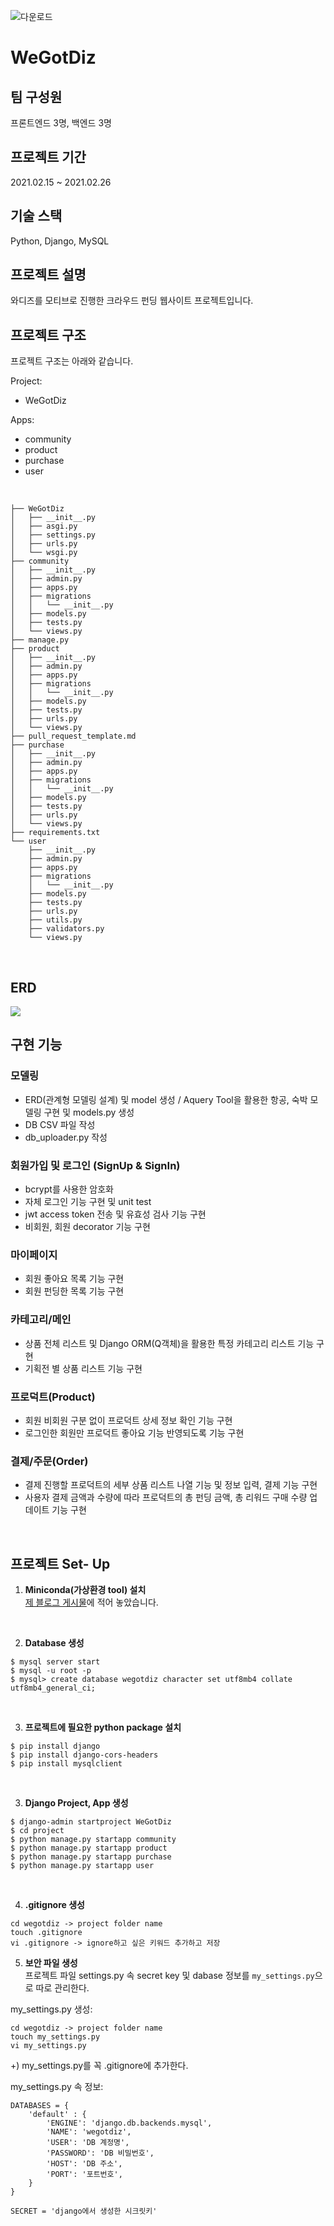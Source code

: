 ![다운로드](https://user-images.githubusercontent.com/65124480/109489263-f0173500-7ac9-11eb-850c-062b9f1a828d.jpg)

# WeGotDiz

## 팀 구성원
프론트엔드 3명, 백엔드 3명
<br>

## 프로젝트 기간
2021.02.15 ~ 2021.02.26
<br>

## 기술 스택
Python, Django, MySQL
<br>

## 프로젝트 설명 
와디즈를 모티브로 진행한 크라우드 펀딩 웹사이트 프로젝트입니다.
<br>

## 프로젝트 구조
프로젝트 구조는 아래와 같습니다.
<br>

Project: 
- WeGotDiz


Apps:
- community
- product
- purchase
- user

<br>

```
├── WeGotDiz
│   ├── __init__.py
│   ├── asgi.py
│   ├── settings.py
│   ├── urls.py
│   └── wsgi.py
├── community
│   ├── __init__.py
│   ├── admin.py
│   ├── apps.py
│   ├── migrations
│   │   └── __init__.py
│   ├── models.py
│   ├── tests.py
│   └── views.py
├── manage.py
├── product
│   ├── __init__.py
│   ├── admin.py
│   ├── apps.py
│   ├── migrations
│   │   └── __init__.py
│   ├── models.py
│   ├── tests.py
│   ├── urls.py
│   └── views.py
├── pull_request_template.md
├── purchase
│   ├── __init__.py
│   ├── admin.py
│   ├── apps.py
│   ├── migrations
│   │   └── __init__.py
│   ├── models.py
│   ├── tests.py
│   ├── urls.py
│   └── views.py
├── requirements.txt
└── user
    ├── __init__.py
    ├── admin.py
    ├── apps.py
    ├── migrations
    │   └── __init__.py
    ├── models.py
    ├── tests.py
    ├── urls.py
    ├── utils.py
    ├── validators.py
    └── views.py
```
<br>

## ERD

![](https://user-images.githubusercontent.com/75108432/116532170-ec156100-a91a-11eb-841f-84d6c6b3f380.png)

## 구현 기능 

### 모델링

- ERD(관계형 모델링 설계) 및 model 생성 / Aquery Tool을 활용한 항공, 숙박 모델링 구현 및 models.py 생성
- DB CSV 파일 작성
- db_uploader.py 작성

### 회원가입 및 로그인 (SignUp & SignIn)

- bcrypt를 사용한 암호화
- 자체 로그인 기능 구현 및 unit test 
- jwt access token 전송 및 유효성 검사 기능 구현
- 비회원, 회원 decorator 기능 구현 

### 마이페이지

- 회원 좋아요 목록 기능 구현
- 회원 펀딩한 목록 기능 구현

### 카테고리/메인

- 상품 전체 리스트 및 Django ORM(Q객체)을 활용한 특정 카테고리 리스트 기능 구현
- 기획전 별 상품 리스트 기능 구현

### 프로덕트(Product)

- 회원 비회원 구분 없이 프로덕트 상세 정보 확인 기능 구현
- 로그인한 회원만 프로덕트 좋아요 기능 반영되도록 기능 구현  

### 결제/주문(Order) 

- 결제 진행할 프로덕트의 세부 상품 리스트 나열 기능 및 정보 입력, 결제 기능 구현 
- 사용자 결제 금액과 수량에 따라 프로덕트의 총 펀딩 금액, 총 리워드 구매 수량 업데이트 기능 구현

<br>

## 프로젝트 Set- Up 

1. **Miniconda(가상환경 tool) 설치** <br>
[제 블로그 게시물](https://velog.io/@mjhuh263/TIL-47-Python-Installing-Miniconda3-and-creating-virtual-envs-%EB%AF%B8%EB%8B%88%EC%BD%98%EB%8B%A4-%EC%84%A4%EC%B9%98%ED%95%98%EA%B8%B0)에 적어 놓았습니다.

<br>

2. **Database 생성**
```
$ mysql server start
$ mysql -u root -p 
$ mysql> create database wegotdiz character set utf8mb4 collate utf8mb4_general_ci;
```
<br>

3. **프로젝트에 필요한 python package 설치**
```
$ pip install django
$ pip install django-cors-headers
$ pip install mysqlclient
```
<br>

3. **Django Project, App 생성**
```
$ django-admin startproject WeGotDiz
$ cd project
$ python manage.py startapp community
$ python manage.py startapp product
$ python manage.py startapp purchase
$ python manage.py startapp user
```
<br>

4. **.gitignore 생성** <br>
```
cd wegotdiz -> project folder name
touch .gitignore
vi .gitignore -> ignore하고 싶은 키워드 추가하고 저장
```
5. **보안 파일 생성** <br>
프로젝트 파일 settings.py 속 secret key 및 dabase 정보를 `my_settings.py`으로 따로 관리한다.

my_settings.py 생성:
```
cd wegotdiz -> project folder name
touch my_settings.py
vi my_settings.py
```
+) my_settings.py를 꼭 .gitignore에 추가한다.

my_settings.py 속 정보:
```
DATABASES = {
    'default' : {
        'ENGINE': 'django.db.backends.mysql',
        'NAME': 'wegotdiz',
        'USER': 'DB 계정명',
        'PASSWORD': 'DB 비밀번호',
        'HOST': 'DB 주소',
        'PORT': '포트번호',
    }
}

SECRET = 'django에서 생성한 시크릿키'
```
<br>
